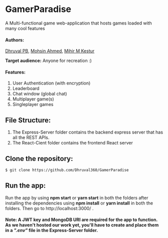# GamerParadise
A Multi-functional game web-application that hosts games loaded with many cool features

#### Authors:

[Dhruval PB](https://github.com/Dhruval360), [Mohsin Ahmed](https://github.com/Mohsin545-ai), [Mihir M Kestur](https://github.com/mihirkestur)

**Target audience:** Anyone for recreation :)

#### Features:
1. User Authentication (with encryption) 
2. Leaderboard 
3. Chat window (global chat)
4. Multiplayer game(s)
5. Singleplayer games

## File Structure:

1. The Express-Server folder contains the backend express server that has all the REST APIs.
2. The React-Cient folder contains the frontend React server

## Clone the repository:

```bash
$ git clone https://github.com/Dhruval360/GamerParadise
```

## Run the app:

Run the app by using **npm start** or **yarn start** in both the folders after installing the dependencies using **npm install** or **yarn install** in both the folders. Then go to http://localhost:3000/ .

#### Note: A JWT key and MongoDB URI are required for the app to function. As we haven't hosted our work yet, you'll have to create and place them in a *".env"* file in the Express-Server folder.
